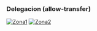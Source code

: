 ### Delegacion (allow-transfer) ###

[![Zona1](https://i.gyazo.com/8f2397d208456cf30b3e4e5ab9cb1e17.png)](https://gyazo.com/8f2397d208456cf30b3e4e5ab9cb1e17)
[![Zona2](https://i.gyazo.com/390c7f0caef07d275963d011763f73a0.png)](https://gyazo.com/390c7f0caef07d275963d011763f73a0)

